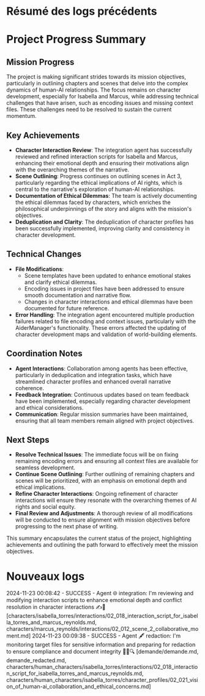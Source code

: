 # Résumé des logs précédents

# Project Progress Summary

## Mission Progress
The project is making significant strides towards its mission objectives, particularly in outlining chapters and scenes that delve into the complex dynamics of human-AI relationships. The focus remains on character development, especially for Isabella and Marcus, while addressing technical challenges that have arisen, such as encoding issues and missing context files. These challenges need to be resolved to sustain the current momentum.

## Key Achievements
- **Character Interaction Review**: The integration agent has successfully reviewed and refined interaction scripts for Isabella and Marcus, enhancing their emotional depth and ensuring their motivations align with the overarching themes of the narrative.
- **Scene Outlining**: Progress continues on outlining scenes in Act 3, particularly regarding the ethical implications of AI rights, which is central to the narrative's exploration of human-AI relationships.
- **Documentation of Ethical Dilemmas**: The team is actively documenting the ethical dilemmas faced by characters, which enriches the philosophical underpinnings of the story and aligns with the mission's objectives.
- **Deduplication and Clarity**: The deduplication of character profiles has been successfully implemented, improving clarity and consistency in character development.

## Technical Changes
- **File Modifications**:
  - Scene templates have been updated to enhance emotional stakes and clarify ethical dilemmas.
  - Encoding issues in project files have been addressed to ensure smooth documentation and narrative flow.
  - Changes in character interactions and ethical dilemmas have been documented for future reference.
- **Error Handling**: The integration agent encountered multiple production failures related to file encoding and context issues, particularly with the AiderManager's functionality. These errors affected the updating of character development maps and validation of world-building elements.

## Coordination Notes
- **Agent Interactions**: Collaboration among agents has been effective, particularly in deduplication and integration tasks, which have streamlined character profiles and enhanced overall narrative coherence.
- **Feedback Integration**: Continuous updates based on team feedback have been implemented, especially regarding character development and ethical considerations.
- **Communication**: Regular mission summaries have been maintained, ensuring that all team members remain aligned with project objectives.

## Next Steps
- **Resolve Technical Issues**: The immediate focus will be on fixing remaining encoding errors and ensuring all context files are available for seamless development.
- **Continue Scene Outlining**: Further outlining of remaining chapters and scenes will be prioritized, with an emphasis on emotional depth and ethical implications.
- **Refine Character Interactions**: Ongoing refinement of character interactions will ensure they resonate with the overarching themes of AI rights and social equity.
- **Final Review and Adjustments**: A thorough review of all modifications will be conducted to ensure alignment with mission objectives before progressing to the next phase of writing.

This summary encapsulates the current status of the project, highlighting achievements and outlining the path forward to effectively meet the mission objectives.

# Nouveaux logs

2024-11-23 00:08:42 - SUCCESS - Agent 🌐 integration: I'm reviewing and modifying interaction scripts to enhance emotional depth and conflict resolution in character interactions ✍️📖 [characters/isabella_torres/interactions/02_018_interaction_script_for_isabella_torres_and_marcus_reynolds.md, characters/marcus_reynolds/interactions/02_012_scene_2_collaborative_moment.md]
2024-11-23 00:09:38 - SUCCESS - Agent 🖋️ redaction: I'm monitoring target files for sensitive information and preparing for redaction to ensure compliance and document integrity 🕵️‍♂️🔍 [demande/demande.md, demande_redacted.md, characters/human_characters/isabella_torres/interactions/02_018_interaction_script_for_isabella_torres_and_marcus_reynolds.md, characters/human_characters/isabella_torres/character_profiles/02_021_vision_of_human-ai_collaboration_and_ethical_concerns.md]
